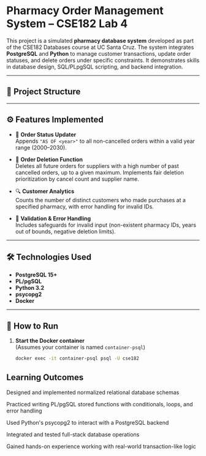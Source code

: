 # Pharmacy Order Management System – CSE182 Lab 4

This project is a simulated **pharmacy database system** developed as part of the CSE182 Databases course at UC Santa Cruz. The system integrates **PostgreSQL** and **Python** to manage customer transactions, update order statuses, and delete orders under specific constraints. It demonstrates skills in database design, SQL/PLpgSQL scripting, and backend integration.

---

## 📂 Project Structure


---

## ⚙️ Features Implemented

- 🔄 **Order Status Updater**  
  Appends `"AS OF <year>"` to all non-cancelled orders within a valid year range (2000–2030).

- 🧹 **Order Deletion Function**  
  Deletes all future orders for suppliers with a high number of past cancelled orders, up to a given maximum. Implements fair deletion prioritization by cancel count and supplier name.

- 🔍 **Customer Analytics**  
  Counts the number of distinct customers who made purchases at a specified pharmacy, with error handling for invalid IDs.

- 🔐 **Validation & Error Handling**  
  Includes safeguards for invalid input (non-existent pharmacy IDs, years out of bounds, negative deletion limits).

---

## 🛠️ Technologies Used

- **PostgreSQL 15+**
- **PL/pgSQL**
- **Python 3.2**
- **psycopg2**
- **Docker**

---

## 🧪 How to Run

1. **Start the Docker container**  
   (Assumes your container is named `container-psql`)
   ```bash
   docker exec -it container-psql psql -U cse182


## Learning Outcomes

Designed and implemented normalized relational database schemas

Practiced writing PL/pgSQL stored functions with conditionals, loops, and error handling

Used Python's psycopg2 to interact with a PostgreSQL backend

Integrated and tested full-stack database operations

Gained hands-on experience working with real-world transaction-like logic
